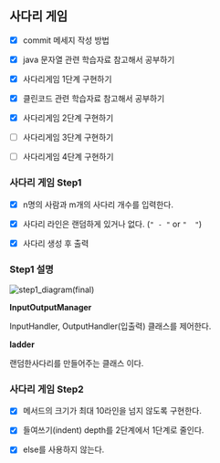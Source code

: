 ## 사다리 게임

- [x] commit 메세지 작성 방법

- [x] java 문자열 관련 학습자료 참고해서 공부하기

- [x] 사다리게임 1단계 구현하기

- [x] 클린코드 관련 학습자료 참고해서 공부하기

- [x] 사다리게임 2단계 구현하기

- [ ] 사다리게임 3단계 구현하기

- [ ] 사다리게임 4단계 구현하기



### 사다리 게임 Step1

- [x] n명의 사람과 m개의 사다리 개수를 입력한다.
- [x] 사다리 라인은 랜덤하게 있거나 없다. (`" - "` or `"  "`)
- [x] 사다리 생성 후 출력



### Step1 설명

![step1_diagram(final)](https://raw.githubusercontent.com/CDBchan/Typora-img/main/img/step1_diagram(final).PNG)

**InputOutputManager**

InputHandler, OutputHandler(입출력) 클래스를 제어한다.


**ladder**

랜덤한사다리를 만들어주는 클래스 이다.

### 사다리 게임 Step2

- [x] 메서드의 크기가 최대 10라인을 넘지 않도록 구현한다.
- [x] 들여쓰기(indent) depth를 2단계에서 1단계로 줄인다.
- [x] else를 사용하지 않는다.

